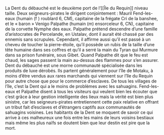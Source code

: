 La Dent du débauché est le deuxième port de l’[[Île du Requin]] niveau taille. Deux seigneurs-pirates le dirigent conjointement : Mauril Fend-les-eaux (humain (f ) roublard 6, CM), capitaine de la frégate Cri de la banshee, et le « baron » Venigo Palpathe (humain (m) ensorceleur 6, CN), capitaine de la corvette Nymphe des eaux. Palpathe prétend descendre d’une famille d’aristocrates de Percelande, en Ustalav, dont il aurait été chassé par des ennemis sans scrupules. Cependant, il affirme aussi qu’il est passé à un cheveu de toucher la pierre-étoile, qu’il possède un rubis de la taille d’une tête humaine dans ses coffres et qu’il a serré la main du Tyran qui Murmure dans sa prison funéraire, sous Gibet. Quand Palpathe dit que le feu est chaud, les sages passent la main au-dessus des flammes pour s’en assurer. Dent du débauché est une morne communauté spécialisée dans les produits de
luxe dérobés. Ils partent généralement pour l’île de Motaku, à moins d’être vendus aux rares marchands qui viennent sur l’île du Requin pour autre chose que pour le commerce d’esclaves.
De tous les villages de l’île, c’est la Dent qui a le moins de problèmes avec les sahuagins. Fend-les-eaux et Palpathe disent à tous les visiteurs qui veulent bien les écouter que c’est grâce à leur gestion intelligente des lieux mais la vérité est bien plus sinistre, car les seigneurs-pirates entretiennent cette paix relative en offrant un tribut fait d’esclaves et d’étrangers captifs aux communautés de sahuagins voisines. Les habitants de la Dent se moquent de savoir ce qui arrive à ces malheureux une fois entre les mains de leurs voisins bestiaux mais même les plus naïfs se doutent bien que leur destin est pire que la mort.